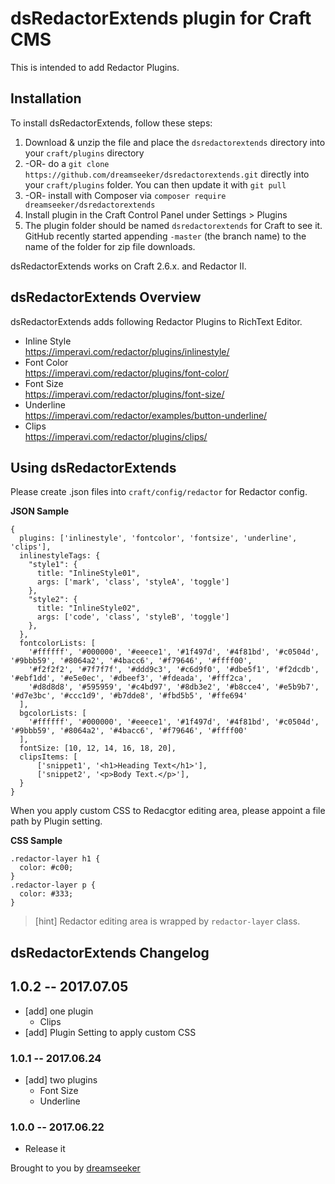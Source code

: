 # dsRedactorExtends plugin for Craft CMS

This is intended to add Redactor Plugins.

## Installation

To install dsRedactorExtends, follow these steps:

1. Download & unzip the file and place the `dsredactorextends` directory into your `craft/plugins` directory
2.  -OR- do a `git clone https://github.com/dreamseeker/dsredactorextends.git` directly into your `craft/plugins` folder.  You can then update it with `git pull`
3.  -OR- install with Composer via `composer require dreamseeker/dsredactorextends`
4. Install plugin in the Craft Control Panel under Settings > Plugins
5. The plugin folder should be named `dsredactorextends` for Craft to see it.  GitHub recently started appending `-master` (the branch name) to the name of the folder for zip file downloads.

dsRedactorExtends works on Craft 2.6.x. and Redactor II.

## dsRedactorExtends Overview

dsRedactorExtends adds following Redactor Plugins to RichText Editor.

* Inline Style  
  https://imperavi.com/redactor/plugins/inlinestyle/
* Font Color  
  https://imperavi.com/redactor/plugins/font-color/
* Font Size  
  https://imperavi.com/redactor/plugins/font-size/
* Underline   
  https://imperavi.com/redactor/examples/button-underline/
* Clips   
  https://imperavi.com/redactor/plugins/clips/

## Using dsRedactorExtends

Please create .json files into `craft/config/redactor` for Redactor config.

**JSON Sample**

```
{
  plugins: ['inlinestyle', 'fontcolor', 'fontsize', 'underline', 'clips'],
  inlinestyleTags: {
    "style1": {
      title: "InlineStyle01",
      args: ['mark', 'class', 'styleA', 'toggle']
    },
    "style2": {
      title: "InlineStyle02",
      args: ['code', 'class', 'styleB', 'toggle']
    },
  },
  fontcolorLists: [
    '#ffffff', '#000000', '#eeece1', '#1f497d', '#4f81bd', '#c0504d', '#9bbb59', '#8064a2', '#4bacc6', '#f79646', '#ffff00',
    '#f2f2f2', '#7f7f7f', '#ddd9c3', '#c6d9f0', '#dbe5f1', '#f2dcdb', '#ebf1dd', '#e5e0ec', '#dbeef3', '#fdeada', '#fff2ca',
    '#d8d8d8', '#595959', '#c4bd97', '#8db3e2', '#b8cce4', '#e5b9b7', '#d7e3bc', '#ccc1d9', '#b7dde8', '#fbd5b5', '#ffe694'
  ],
  bgcolorLists: [
    '#ffffff', '#000000', '#eeece1', '#1f497d', '#4f81bd', '#c0504d', '#9bbb59', '#8064a2', '#4bacc6', '#f79646', '#ffff00'
  ],
  fontSize: [10, 12, 14, 16, 18, 20],
  clipsItems: [
      ['snippet1', '<h1>Heading Text</h1>'],
      ['snippet2', '<p>Body Text.</p>'],
  }
}
```

When you apply custom CSS to Redacgtor editing area, please appoint a file path by Plugin setting.

**CSS Sample**

```
.redactor-layer h1 {
  color: #c00;
}
.redactor-layer p {
  color: #333;
}
```

> [hint]  Redactor editing area is wrapped by `redactor-layer` class.

## dsRedactorExtends Changelog

## 1.0.2 -- 2017.07.05

* [add] one plugin
  * Clips
* [add] Plugin Setting to apply custom CSS

### 1.0.1 -- 2017.06.24

* [add] two plugins
  * Font Size
  * Underline

### 1.0.0 -- 2017.06.22

* Release it

Brought to you by [dreamseeker](https://github.com/dreamseeker)
